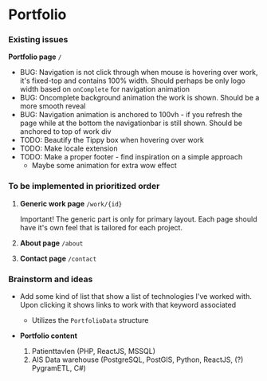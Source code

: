 # Portfolio 



### Existing issues

**Portfolio page** `/`

* BUG: Navigation is not click through when mouse is hovering over work, it's fixed-top and contains 100% width. Should perhaps be only logo width based on `onComplete` for navigation animation
* BUG: Oncomplete background animation the work is shown. Should be a more smooth reveal  
* BUG: Navigation animation is anchored to 100vh - if you refresh the page while at the bottom the navigationbar is still shown. Should be anchored to top of work div
* TODO: Beautify the Tippy box when hovering over work
* TODO: Make locale extension
* TODO: Make a proper footer - find inspiration on a simple approach
  * Maybe some animation for extra wow effect



### To be implemented in prioritized order

1. **Generic work page** `/work/{id}`

   Important! The generic part is only for primary layout. Each page should have it's own feel that is tailored for each project.

2. **About page** `/about`

3. **Contact page** `/contact`



### Brainstorm and ideas

* Add some kind of list that show a list of technologies I've worked with. Upon clicking it shows links to work with that keyword associated

  * Utilizes the `PortfolioData` structure

* **Portfolio content**

  1. Patienttavlen (PHP, ReactJS, MSSQL)
  2. AIS Data warehouse (PostgreSQL, PostGIS, Python, ReactJS, (?) PygramETL, C#)

   

